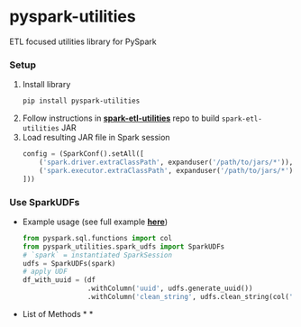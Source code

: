 # pyspark-utilities
ETL focused utilities library for PySpark

### Setup
1. Install library  
    ```bash
    pip install pyspark-utilities
    ```
2. Follow instructions in [__spark-etl-utilities__](https://github.com/zaksamalik/spark-etl-utilities)
   repo to build `spark-etl-utilities` JAR
3. Load resulting JAR file in Spark session 
    ```py
    config = (SparkConf().setAll([
        ('spark.driver.extraClassPath', expanduser('/path/to/jars/*')),
        ('spark.executor.extraClassPath', expanduser('/path/to/jars/*'))
    ]))
    ```

### Use SparkUDFs
* Example usage (see full example [__here__](https://github.com/zaksamalik/pyspark-utilities/blob/develop/src/spark_udf_testing.py))
    ```py
    from pyspark.sql.functions import col
    from pyspark_utilities.spark_udfs import SparkUDFs
    # `spark` = instantiated SparkSession
    udfs = SparkUDFs(spark)     
    # apply UDF
    df_with_uuid = (df
                    .withColumn('uuid', udfs.generate_uuid())
                    .withColumn('clean_string', udfs.clean_string(col('messy_text'))))
    ``` 
 * List of Methods
    *
    *
    
